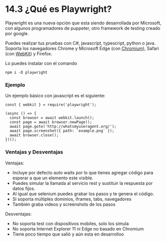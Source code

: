 # 14.3 ¿Qué es Playwright?

Playwright es una nueva opción que esta siendo desarrollada por Microsoft, con algunos programadores de puppeter, otro framework de testing creado por google.

Puedes realizar tus pruebas con C\#, javascript, typescript, python o java. Soporta los navegadores  Chrome y Microsoft Edge \(con [Chromium](https://www.chromium.org/)\), Safari \(con [WebKit](https://webkit.org/)\) y Firefox.

Lo puedes instalar con el comando

```text
npm i -D playwright
```

### Ejemplo

Un ejemplo básico con javascript es el siguiente:

```text
const { webkit } = require('playwright');

(async () => {
  const browser = await webkit.launch();
  const page = await browser.newPage();
  await page.goto('http://whatsmyuseragent.org/');
  await page.screenshot({ path: `example.png` });
  await browser.close();
})();
```

### Ventajas y Desventajas

Ventajas:

* Incluye por defecto auto waits por lo que tienes agregar código para esperar a que un elemento este visible.
* Puedes simular la llamada al servicio rest y sustituir la respuesta por datos fijos.
* Al igual que selenium puedes grabar los pasos y te genera el código.
* Si soporta múltiples dominios, iframes, tabs, navegadores
* También graba videos y screenshots de los pasos

Desventajas:

* No soporta test con dispositivos mobiles, solo los simula
* No soporta Internet Explorer 11 ni Edge no basado en Chromium
* Tiene poco tiempo que salió y aún esta en desarrolloo

